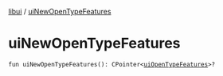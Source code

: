 [libui](README.md) / [uiNewOpenTypeFeatures](ui-new-open-type-features.md)

# uiNewOpenTypeFeatures

`fun uiNewOpenTypeFeatures(): CPointer<`[`uiOpenTypeFeatures`](ui-open-type-features.md)`>?`